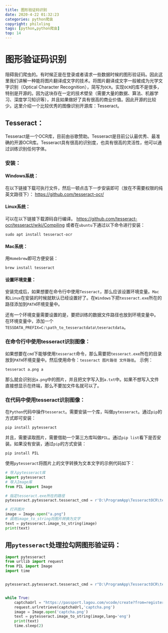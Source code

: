 ```yaml
---
title: 图形验证码识别
date: 2020-4-22 01:32:23
categories: python爬虫
copyright: philxling
tags: [python,python爬虫]
top: 14
---
```




# 图形验证码识别

阻碍我们爬虫的。有时候正是在登录或者请求一些数据时候的图形验证码。因此这里我们讲解一种能将图片翻译成文字的技术。将图片翻译成文字一般被成为光学文字识别（Optical Character Recognition），简写为`OCR`。<!--more-->实现`OCR`的库不是很多，特别是开源的。因为这块存在一定的技术壁垒（需要大量的数据、算法、机器学习、深度学习知识等），并且如果做好了具有很高的商业价值。因此开源的比较少。这里介绍一个比较优秀的图像识别开源库：Tesseract。

## Tesseract：

Tesseract是一个OCR库，目前由谷歌赞助。Tesseract是目前公认最优秀、最准确的开源OCR库。Tesseract具有很高的识别度，也具有很高的灵活性，他可以通过训练识别任何字体。

### 安装：

#### Windows系统：

在以下链接下载可执行文件，然后一顿点击下一步安装即可（放在不需要权限的纯英文路径下）：
https://github.com/tesseract-ocr/

#### Linux系统：

可以在以下链接下载源码自行编译。
https://github.com/tesseract-ocr/tesseract/wiki/Compiling
或者在`ubuntu`下通过以下命令进行安装：

```shell
sudo apt install tesseract-ocr
```

#### Mac系统：

用`Homebrew`即可方便安装：

```shell
brew install tesseract
```

#### 设置环境变量：

安装完成后，如果想要在命令行中使用`Tesseract`，那么应该设置环境变量。`Mac`和`Linux`在安装的时候就默认已经设置好了。在`Windows`下把`tesseract.exe`所在的路径添加到`PATH`环境变量中。

还有一个环境变量需要设置的是，要把训练的数据文件路径也放到环境变量中。
在环境变量中，添加一个`TESSDATA_PREFIX=C:\path_to_tesseractdata\teseractdata`。

### 在命令行中使用tesseract识别图像：

如果想要在`cmd`下能够使用`tesseract`命令，那么需要把`tesseract.exe`所在的目录放到`PATH`环境变量中。然后使用命令：`tesseract 图片路径 文件路径`。
示例：

```shell
tesseract a.png a
```

那么就会识别出`a.png`中的图片，并且把文字写入到`a.txt`中。如果不想写入文件直接想显示在终端，那么不要加文件名就可以了。

### 在代码中使用tesseract识别图像：

在`Python`代码中操作`tesseract`。需要安装一个库，叫做`pytesseract`。通过`pip`的方式即可安装：

```
pip install pytesseract
```

并且，需要读取图片，需要借助一个第三方库叫做`PIL`。通过`pip list`看下是否安装。如果没有安装，通过`pip`的方式安装：

```
pip install PIL
```

使用`pytesseract`将图片上的文字转换为文本文字的示例代码如下：

```python
# 导入pytesseract库
import pytesseract
# 导入Image库
from PIL import Image

# 指定tesseract.exe所在的路径
pytesseract.pytesseract.tesseract_cmd = r'D:\ProgramApp\TesseractOCR\tesseract.exe'

# 打开图片
image = Image.open("a.png")
# 调用image_to_string将图片转换为文字
text = pytesseract.image_to_string(image)
print(text)
```

## 用`pytesseract`处理拉勾网图形验证码：

```python
import pytesseract
from urllib import request
from PIL import Image
import time


pytesseract.pytesseract.tesseract_cmd = r"D:\ProgramApp\TesseractOCR\tesseract.exe"


while True:
    captchaUrl = "https://passport.lagou.com/vcode/create?from=register&refresh=1513081451891"
    request.urlretrieve(captchaUrl,'captcha.png')
    image = Image.open('captcha.png')
    text = pytesseract.image_to_string(image,lang='eng')
    print(text)
    time.sleep(2)
```